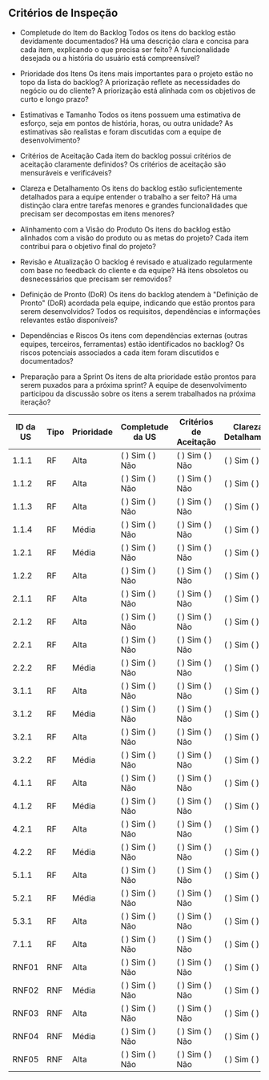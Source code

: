 

## Critérios de Inspeção

* Completude do Item do Backlog
Todos os itens do backlog estão devidamente documentados?
Há uma descrição clara e concisa para cada item, explicando o que precisa ser feito?
A funcionalidade desejada ou a história do usuário está compreensível?




* Prioridade dos Itens
Os itens mais importantes para o projeto estão no topo da lista do backlog?
A priorização reflete as necessidades do negócio ou do cliente?
A priorização está alinhada com os objetivos de curto e longo prazo?


* Estimativas e Tamanho
Todos os itens possuem uma estimativa de esforço, seja em pontos de história, horas, ou outra unidade?
As estimativas são realistas e foram discutidas com a equipe de desenvolvimento?


* Critérios de Aceitação
Cada item do backlog possui critérios de aceitação claramente definidos?
Os critérios de aceitação são mensuráveis e verificáveis?


* Clareza e Detalhamento
Os itens do backlog estão suficientemente detalhados para a equipe entender o trabalho a ser feito?
Há uma distinção clara entre tarefas menores e grandes funcionalidades que precisam ser decompostas em itens menores?


* Alinhamento com a Visão do Produto
Os itens do backlog estão alinhados com a visão do produto ou as metas do projeto?
Cada item contribui para o objetivo final do projeto?


* Revisão e Atualização
O backlog é revisado e atualizado regularmente com base no feedback do cliente e da equipe?
Há itens obsoletos ou desnecessários que precisam ser removidos?


* Definição de Pronto (DoR)
Os itens do backlog atendem à "Definição de Pronto" (DoR) acordada pela equipe, indicando que estão prontos para serem desenvolvidos?
Todos os requisitos, dependências e informações relevantes estão disponíveis?


* Dependências e Riscos
Os itens com dependências externas (outras equipes, terceiros, ferramentas) estão identificados no backlog?
Os riscos potenciais associados a cada item foram discutidos e documentados?


* Preparação para a Sprint
Os itens de alta prioridade estão prontos para serem puxados para a próxima sprint?
A equipe de desenvolvimento participou da discussão sobre os itens a serem trabalhados na próxima iteração?


| ID da US | Tipo | Prioridade | Completude da US | Critérios de Aceitação | Clareza e Detalhamento | Viabilidade Técnica | Alinhamento com Produto | Dependências | Definição de Pronto | Observações Gerais |
|----------|------|------------|------------------|------------------------|------------------------|---------------------|--------------------------|--------------|--------------------|--------------------|
| 1.1.1    | RF   | Alta       | ( ) Sim ( ) Não   | ( ) Sim ( ) Não         | ( ) Sim ( ) Não         | ( ) Sim ( ) Não      | ( ) Sim ( ) Não           | ( ) Sim ( ) Não | ( ) Sim ( ) Não    |                    |
| 1.1.2    | RF   | Alta       | ( ) Sim ( ) Não   | ( ) Sim ( ) Não         | ( ) Sim ( ) Não         | ( ) Sim ( ) Não      | ( ) Sim ( ) Não           | ( ) Sim ( ) Não | ( ) Sim ( ) Não    |                    |
| 1.1.3    | RF   | Alta       | ( ) Sim ( ) Não   | ( ) Sim ( ) Não         | ( ) Sim ( ) Não         | ( ) Sim ( ) Não      | ( ) Sim ( ) Não           | ( ) Sim ( ) Não | ( ) Sim ( ) Não    |                    |
| 1.1.4    | RF   | Média      | ( ) Sim ( ) Não   | ( ) Sim ( ) Não         | ( ) Sim ( ) Não         | ( ) Sim ( ) Não      | ( ) Sim ( ) Não           | ( ) Sim ( ) Não | ( ) Sim ( ) Não    |                    |
| 1.2.1    | RF   | Média      | ( ) Sim ( ) Não   | ( ) Sim ( ) Não         | ( ) Sim ( ) Não         | ( ) Sim ( ) Não      | ( ) Sim ( ) Não           | ( ) Sim ( ) Não | ( ) Sim ( ) Não    |                    |
| 1.2.2    | RF   | Alta       | ( ) Sim ( ) Não   | ( ) Sim ( ) Não         | ( ) Sim ( ) Não         | ( ) Sim ( ) Não      | ( ) Sim ( ) Não           | ( ) Sim ( ) Não | ( ) Sim ( ) Não    |                    |
| 2.1.1    | RF   | Alta       | ( ) Sim ( ) Não   | ( ) Sim ( ) Não         | ( ) Sim ( ) Não         | ( ) Sim ( ) Não      | ( ) Sim ( ) Não           | ( ) Sim ( ) Não | ( ) Sim ( ) Não    |                    |
| 2.1.2    | RF   | Alta       | ( ) Sim ( ) Não   | ( ) Sim ( ) Não         | ( ) Sim ( ) Não         | ( ) Sim ( ) Não      | ( ) Sim ( ) Não           | ( ) Sim ( ) Não | ( ) Sim ( ) Não    |                    |
| 2.2.1    | RF   | Alta       | ( ) Sim ( ) Não   | ( ) Sim ( ) Não         | ( ) Sim ( ) Não         | ( ) Sim ( ) Não      | ( ) Sim ( ) Não           | ( ) Sim ( ) Não | ( ) Sim ( ) Não    |                    |
| 2.2.2    | RF   | Média      | ( ) Sim ( ) Não   | ( ) Sim ( ) Não         | ( ) Sim ( ) Não         | ( ) Sim ( ) Não      | ( ) Sim ( ) Não           | ( ) Sim ( ) Não | ( ) Sim ( ) Não    |                    |
| 3.1.1    | RF   | Alta       | ( ) Sim ( ) Não   | ( ) Sim ( ) Não         | ( ) Sim ( ) Não         | ( ) Sim ( ) Não      | ( ) Sim ( ) Não           | ( ) Sim ( ) Não | ( ) Sim ( ) Não    |                    |
| 3.1.2    | RF   | Média      | ( ) Sim ( ) Não   | ( ) Sim ( ) Não         | ( ) Sim ( ) Não         | ( ) Sim ( ) Não      | ( ) Sim ( ) Não           | ( ) Sim ( ) Não | ( ) Sim ( ) Não    |                    |
| 3.2.1    | RF   | Alta       | ( ) Sim ( ) Não   | ( ) Sim ( ) Não         | ( ) Sim ( ) Não         | ( ) Sim ( ) Não      | ( ) Sim ( ) Não           | ( ) Sim ( ) Não | ( ) Sim ( ) Não    |                    |
| 3.2.2    | RF   | Média      | ( ) Sim ( ) Não   | ( ) Sim ( ) Não         | ( ) Sim ( ) Não         | ( ) Sim ( ) Não      | ( ) Sim ( ) Não           | ( ) Sim ( ) Não | ( ) Sim ( ) Não    |                    |
| 4.1.1    | RF   | Alta       | ( ) Sim ( ) Não   | ( ) Sim ( ) Não         | ( ) Sim ( ) Não         | ( ) Sim ( ) Não      | ( ) Sim ( ) Não           | ( ) Sim ( ) Não | ( ) Sim ( ) Não    |                    |
| 4.1.2    | RF   | Média      | ( ) Sim ( ) Não   | ( ) Sim ( ) Não         | ( ) Sim ( ) Não         | ( ) Sim ( ) Não      | ( ) Sim ( ) Não           | ( ) Sim ( ) Não | ( ) Sim ( ) Não    |                    |
| 4.2.1    | RF   | Alta       | ( ) Sim ( ) Não   | ( ) Sim ( ) Não         | ( ) Sim ( ) Não         | ( ) Sim ( ) Não      | ( ) Sim ( ) Não           | ( ) Sim ( ) Não | ( ) Sim ( ) Não    |                    |
| 4.2.2    | RF   | Média      | ( ) Sim ( ) Não   | ( ) Sim ( ) Não         | ( ) Sim ( ) Não         | ( ) Sim ( ) Não      | ( ) Sim ( ) Não           | ( ) Sim ( ) Não | ( ) Sim ( ) Não    |                    |
| 5.1.1    | RF   | Alta       | ( ) Sim ( ) Não   | ( ) Sim ( ) Não         | ( ) Sim ( ) Não         | ( ) Sim ( ) Não      | ( ) Sim ( ) Não           | ( ) Sim ( ) Não | ( ) Sim ( ) Não    |                    |
| 5.2.1    | RF   | Média      | ( ) Sim ( ) Não   | ( ) Sim ( ) Não         | ( ) Sim ( ) Não         | ( ) Sim ( ) Não      | ( ) Sim ( ) Não           | ( ) Sim ( ) Não | ( ) Sim ( ) Não    |                    |
| 5.3.1    | RF   | Alta       | ( ) Sim ( ) Não   | ( ) Sim ( ) Não         | ( ) Sim ( ) Não         | ( ) Sim ( ) Não      | ( ) Sim ( ) Não           | ( ) Sim ( ) Não | ( ) Sim ( ) Não    |                    |
| 7.1.1    | RF   | Alta       | ( ) Sim ( ) Não   | ( ) Sim ( ) Não         | ( ) Sim ( ) Não         | ( ) Sim ( ) Não      | ( ) Sim ( ) Não           | ( ) Sim ( ) Não | ( ) Sim ( ) Não    |                    |
| RNF01    | RNF  | Alta       | ( ) Sim ( ) Não   | ( ) Sim ( ) Não         | ( ) Sim ( ) Não         | ( ) Sim ( ) Não      | ( ) Sim ( ) Não           | ( ) Sim ( ) Não | ( ) Sim ( ) Não    |                    |
| RNF02    | RNF  | Média      | ( ) Sim ( ) Não   | ( ) Sim ( ) Não         | ( ) Sim ( ) Não         | ( ) Sim ( ) Não      | ( ) Sim ( ) Não           | ( ) Sim ( ) Não | ( ) Sim ( ) Não    |                    |
| RNF03    | RNF  | Alta       | ( ) Sim ( ) Não   | ( ) Sim ( ) Não         | ( ) Sim ( ) Não         | ( ) Sim ( ) Não      | ( ) Sim ( ) Não           | ( ) Sim ( ) Não | ( ) Sim ( ) Não    |                    |
| RNF04    | RNF  | Média      | ( ) Sim ( ) Não   | ( ) Sim ( ) Não         | ( ) Sim ( ) Não         | ( ) Sim ( ) Não      | ( ) Sim ( ) Não           | ( ) Sim ( ) Não | ( ) Sim ( ) Não    |                    |
| RNF05    | RNF  | Alta       | ( ) Sim ( ) Não   | ( ) Sim ( ) Não         | ( ) Sim ( ) Não         | ( ) Sim ( ) Não      | ( ) Sim ( ) Não           | ( ) Sim ( ) Não | ( ) Sim ( ) Não    |                    |
